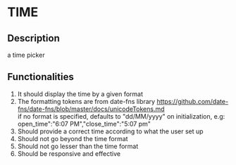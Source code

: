 # TIME

## Description

a time picker

## Functionalities

 1.	It should display the time by a given format
 2. The formatting tokens are from date-fns library  https://github.com/date-fns/date-fns/blob/master/docs/unicodeTokens.md  
    if no format is specified, defaults to "dd/MM/yyyy" on initialization, 
    e.g: open_time":"6:07 PM","close_time":"5:07 pm"
3.	Should provide a correct time according to what the user set up
4.	Should not go beyond the time format
5.	Should not go lesser than the time format
6.	Should be responsive and effective
